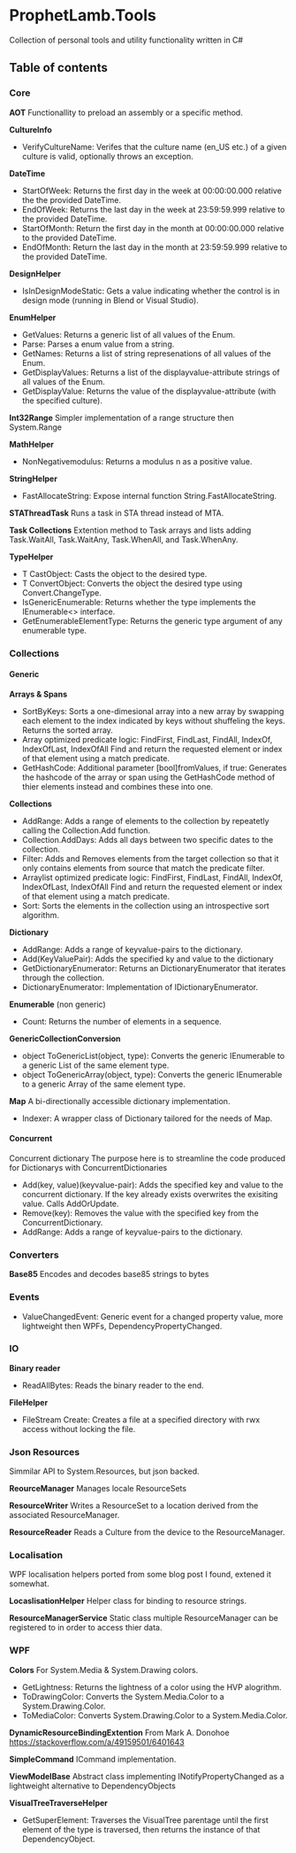 # ProphetLamb.Tools
Collection of personal tools and utility functionality written in C#

## Table of contents
### Core

<strong>AOT</strong>
Functionallity to preload an assembly or a specific method.

<strong>CultureInfo</strong>
* VerifyCultureName: Verifes that the culture name (en_US etc.) of a given culture is valid, optionally throws an exception.

<strong>DateTime</strong>
* StartOfWeek: Returns the first day in the week at 00:00:00.000 relative the the provided DateTime.
* EndOfWeek: Returns the last day in the week at 23:59:59.999 relative to the provided DateTime.
* StartOfMonth: Return the first day in the month at 00:00:00.000 relative to the provided DateTime.
* EndOfMonth: Return the last day in the month at 23:59:59.999 relative to the provided DateTime.

<strong>DesignHelper</strong>
* IsInDesignModeStatic: Gets a value indicating whether the control is in design mode (running in Blend or Visual Studio).

<strong>EnumHelper</strong>
* GetValues: Returns a generic list of all values of the Enum.
* Parse: Parses a enum value from a string.
* GetNames: Returns a list of string represenations of all values of the Enum.
* GetDisplayValues: Returns a list of the displayvalue-attribute strings of all values of the Enum.
* GetDisplayValue: Returns the value of the displayvalue-attribute (with the specified culture).

<strong>Int32Range</strong>
Simpler implementation of a range structure then System.Range

<strong>MathHelper</strong>
* NonNegativemodulus: Returns a modulus n as a positive value.

<strong>StringHelper</strong>
* FastAllocateString: Expose internal function String.FastAllocateString.

<strong>STAThreadTask</strong>
Runs a task in STA thread instead of MTA.

<strong>Task Collections</strong>
Extention method to Task arrays and lists adding Task.WaitAll, Task.WaitAny, Task.WhenAll, and Task.WhenAny.

<strong>TypeHelper</strong>
* T CastObject<T>: Casts the object to the desired type.
* T ConvertObject<T>: Converts the object the desired type using Convert.ChangeType.
* IsGenericEnumerable: Returns whether the type implements the IEnumerable<> interface.
* GetEnumerableElementType: Returns the generic type argument of any enumerable type.
  
### Collections
#### Generic
<strong>Arrays & Spans</strong>
* SortByKeys: Sorts a one-dimesional array into a new array by swapping each element to the index indicated by keys without shuffeling the keys.
  Returns the sorted array.
* Array optimized predicate logic: FindFirst, FindLast, FindAll, IndexOf, IndexOfLast, IndexOfAll
  Find and return the requested element or index of that element using a match predicate.
* GetHashCode: Additional parameter [bool]fromValues, if true:
  Generates the hashcode of the array or span using the GetHashCode method of thier elements instead and combines these into one.
  
<strong>Collections</strong>
* AddRange: Adds a range of elements to the collection by repeatetly calling the Collection.Add function.
* Collection<Date>.AddDays: Adds all days between two specific dates to the collection.
* Filter: Adds and Removes elements from the target collection so that it only contains elements from source that match the predicate filter.
* Arraylist optimized predicate logic: FindFirst, FindLast, FindAll, IndexOf, IndexOfLast, IndexOfAll
  Find and return the requested element or index of that element using a match predicate.
* Sort: Sorts the elements in the collection using an introspective sort algorithm.
  
<strong>Dictionary</strong>
* AddRange: Adds a range of keyvalue-pairs to the dictionary.
* Add(KeyValuePair): Adds the specified ky and value to the dictionary
* GetDictionaryEnumerator: Returns an DictionaryEnumerator that iterates through the collection.
* DictionaryEnumerator: Implementation of IDictionaryEnumerator.

<strong>Enumerable</strong> (non generic)
* Count: Returns the number of elements in a sequence.

<strong>GenericCollectionConversion</strong>
* object ToGenericList(object, type): Converts the generic IEnumerable to a generic List of the same element type.
* object ToGenericArray(object, type): Converts the generic IEnumerable to a generic Array of the same element type.

<strong>Map</strong>
A bi-directionally accessible dictionary implementation.
* Indexer: A wrapper class of Dictionary tailored for the needs of Map.

#### Concurrent

<string>Concurrent dictionary</strong>
The purpose here is to streamline the code produced for Dictionarys with ConcurrentDictionaries
* Add(key, value)(keyvalue-pair): Adds the specified key and value to the concurrent dictionary. If the key already exists overwrites the exisiting value.
  Calls AddOrUpdate.
* Remove(key): Removes the value with the specified key from the ConcurrentDictionary.
* AddRange: Adds a range of keyvalue-pairs to the dictionary.

### Converters

<strong>Base85</strong>
Encodes and decodes base85 strings to bytes
### Events 
* ValueChangedEvent: Generic event for a changed property value, more lightweight then WPFs, DependencyPropertyChanged.
### IO

<strong>Binary reader</strong>
* ReadAllBytes: Reads the binary reader to the end.

<strong>FileHelper</strong>
* FileStream Create: Creates a file at a specified directory with rwx access without locking the file.
### Json Resources
Simmilar API to System.Resources, but json backed.

<strong>ReourceManager</strong>
Manages locale ResourceSets

<strong>ResourceWriter</strong>
Writes a ResourceSet to a location derived from the associated ResourceManager.

<strong>ResourceReader</strong>
Reads a Culture from the device to the ResourceManager.
### Localisation
WPF localisation helpers ported from some blog post I found, extened it somewhat.

<strong>LocaslisationHelper</strong>
Helper class for binding to resource strings.

<strong>ResourceManagerService</strong>
Static class multiple ResourceManager can be registered to in order to access thier data.
### WPF

<strong>Colors</strong>
For System.Media & System.Drawing colors.
* GetLightness: Returns the lightness of a color using the HVP alogrithm.
* ToDrawingColor: Converts the System.Media.Color to a System.Drawing.Color.
* ToMediaColor: Converts System.Drawing.Color to a System.Media.Color.

<strong>DynamicResourceBindingExtention</strong>
From Mark A. Donohoe https://stackoverflow.com/a/49159501/6401643

<strong>SimpleCommand</strong>
ICommand implementation.

<strong>ViewModelBase</strong>
Abstract class implementing INotifyPropertyChanged as a lightweight alternative to DependencyObjects

<strong>VisualTreeTraverseHelper</strong>
* GetSuperElement: Traverses the VisualTree parentage until the first element of the type is traversed, then returns the instance of that DependencyObject.
